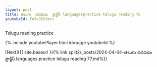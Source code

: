 ```yaml
---
layout: post
title: తెలుగు  చదవడం  ప్రాక్టీస్ languagespractice telugu reading 75
youtubeId: FofaJEX2mrs
---
```

 
 
Telugu reading practice
 
 
 
 
 


{% include youtubePlayer.html id=page.youtubeId %}
 
[Next]({{ site.baseurl }}{% link  split2/_posts/2024-04-04-తెలుగు  చదవడం  ప్రాక్టీస్ languages practice telugu reading 77.md%})
 
